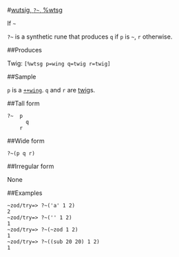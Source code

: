 #[wutsig, `?~`, %wtsg](#wtsg)

If `~`

`?~` is a synthetic rune that produces `q` if `p` is `~`, `r` otherwise.

##Produces

Twig: `[%wtsg p=wing q=twig r=twig]`

##Sample

`p` is a [`++wing`]().
`q` and `r` are [twig]()s.

##Tall form

    ?~  p
          q
        r

##Wide form

    ?~(p q r)

##Irregular form

None

##Examples

    ~zod/try=> ?~('a' 1 2)
    2
    ~zod/try=> ?~('' 1 2)
    1
    ~zod/try=> ?~(~zod 1 2)
    1
    ~zod/try=> ?~((sub 20 20) 1 2)
    1
